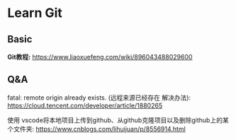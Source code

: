 # Learn Git

## Basic
**Git教程:**
https://www.liaoxuefeng.com/wiki/896043488029600

## Q&A

fatal: remote origin already exists. (远程来源已经存在 解决办法):
https://cloud.tencent.com/developer/article/1880265

使用 vscode将本地项目上传到github、从github克隆项目以及删除github上的某个文件夹:
https://www.cnblogs.com/lihuijuan/p/8556914.html
